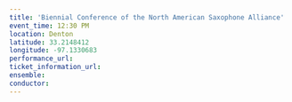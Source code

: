 ```yaml
---
title: 'Biennial Conference of the North American Saxophone Alliance'
event_time: 12:30 PM
location: Denton
latitude: 33.2148412
longitude: -97.1330683
performance_url:
ticket_information_url:
ensemble:
conductor:
---
```

